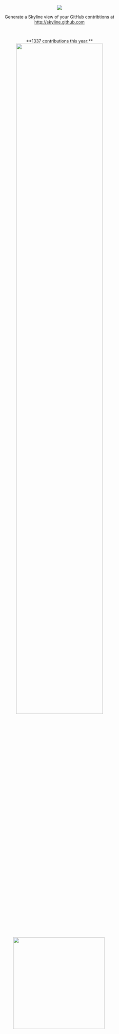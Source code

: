 <div align="center">
  <img src="https://user-images.githubusercontent.com/121322/108665450-d0f52380-7489-11eb-832b-09b614c59f2a.gif">
  <p>Generate a Skyline view of your GitHub contribtions at <a href="http://skyline.github.com">http://skyline.github.com</a></p>
</div>
<br>

<p align="center">
**1337 contributions this year:**
  <img src="http://leereilly.net/leereilly/contributions.png" width="75%"><br>
  <img src="http://leereilly.net/leereilly/gitris.gif" width="300">
  <img src="http://hits.dwyl.com/leereilly/leereilly.svg" width="0">
</div>
